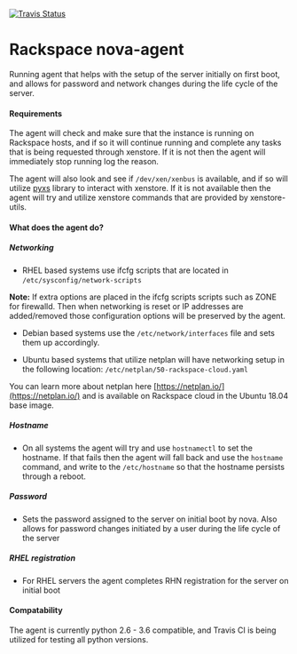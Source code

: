 
[![Travis Status](https://travis-ci.org/Rackspace-DOT/nova-agent.svg?branch=master)](https://travis-ci.org/Rackspace-DOT/nova-agent.svg?branch=master)

# Rackspace nova-agent

Running agent that helps with the setup of the server initially on first boot, and allows for password and network changes during the life cycle of the server.

#### Requirements

The agent will check and make sure that the instance is running on Rackspace hosts, and if so it will continue running and complete any tasks that is being requested through xenstore. If it is not then the agent will immediately stop running log the reason.

The agent will also look and see if `/dev/xen/xenbus` is available, and if so will utilize [pyxs](https://github.com/selectel/pyxs) library to interact with xenstore. If it is not available then the agent will try and utilize xenstore commands that are provided by xenstore-utils.

#### What does the agent do?

##### Networking
  * RHEL based systems use ifcfg scripts that are located in `/etc/sysconfig/network-scripts`

  **Note:** If extra options are placed in the ifcfg scripts scripts such as ZONE for firewalld. Then when networking is reset or IP addresses are added/removed those configuration options will be preserved by the agent.

  * Debian based systems use the `/etc/network/interfaces` file and sets them up accordingly.

  * Ubuntu based systems that utilize netplan will have networking setup in the following location: `/etc/netplan/50-rackspace-cloud.yaml`

  You can learn more about netplan here [https://netplan.io/](https://netplan.io/) and is available on Rackspace cloud in the Ubuntu 18.04 base image.

##### Hostname
  * On all systems the agent will try and use `hostnamectl` to set the hostname. If that fails then the agent will fall back and use the `hostname` command, and write to the `/etc/hostname` so that the hostname persists through a reboot.

##### Password
  * Sets the password assigned to the server on initial boot by nova. Also allows for password changes initiated by a user during the life cycle of the server

##### RHEL registration
  * For RHEL servers the agent completes RHN registration for the server on initial boot

#### Compatability

The agent is currently python 2.6 - 3.6 compatible, and Travis CI is being utilized for testing all python versions.
